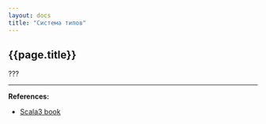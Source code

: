 ```yaml
---
layout: docs
title: "Система типов"
---
```


## {{page.title}}

???


---

**References:**
- [Scala3 book](https://docs.scala-lang.org/scala3/book/types-introduction.html)
